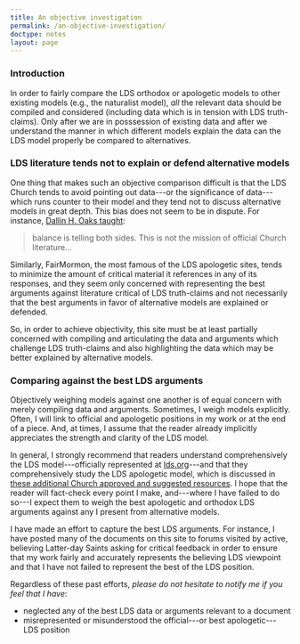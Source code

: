 ```yaml
---
title: An objective investigation
permalink: /an-objective-investigation/
doctype: notes
layout: page
---
```


### Introduction

In order to fairly compare the LDS orthodox or apologetic models to other existing models (e.g., the naturalist model), _all_ the relevant data should be compiled and considered (including data which is in tension with LDS truth-claims).  Only after we are in posssession of existing data and after we understand the manner in which different models explain the data can the LDS model properly be compared to alternatives.

### LDS literature tends not to explain or defend alternative models

One thing that makes such an objective comparison difficult is that the LDS Church tends to avoid pointing out data---or the significance of data---which runs counter to their model and they tend not to discuss alternative models in great depth. This bias does not seem to be in dispute.  For instance, [Dallin H. Oaks taught](http://www.scottwoodward.org/Talks/html/Oaks,%20Dallin%20H/OaksDH_ReadingChurchHistory.html):

> balance is telling both sides.  This is not the mission of official Church literature...

Similarly, FairMormon, the most famous of the LDS apologetic sites, tends to minimize the amount of critical material it references in any of its responses, and they seem only concerned with representing the best arguments against literature critical of LDS truth-claims and not necessarily that the best arguments in favor of alternative models are explained or defended.

So, in order to achieve objectivity, this site must be at least partially concerned with compiling and articulating the data and arguments which challenge LDS truth-claims and also highlighting the data which may be better explained by alternative models.

### Comparing against the best LDS arguments

Objectively weighing models against one another is of equal concern with merely compiling data and arguments.  Sometimes, I weigh models explicitly.  Often, I will link to official and apologetic positions in my work or at the end of a piece.  And, at times, I assume that the reader already implicitly appreciates the strength and clarity of the LDS model.

In general, I strongly recommend that readers understand comprehensively the LDS model---officially represented at [lds.org](https://lds.org/)---and that they comprehensively study the LDS apologetic model, which is discussed in [these additional Church approved and suggested resources](https://www.lds.org/si/objective/doctrinal-mastery/gospel-sources?lang=eng).  I hope that the reader will fact-check every point I make, and---where I have failed to do so---I expect them to weigh the best apologetic and orthodox LDS arguments against any I present from alternative models.  

I have made an effort to capture the best LDS arguments.  For instance, I have posted many of the documents on this site to forums visited by active, believing Latter-day Saints asking for critical feedback in order to ensure that my work fairly and accurately represents the believing LDS viewpoint and that I have not failed to represent the best of the LDS position.

Regardless of these past efforts, _please do not hesitate to notify me if you feel that I have_:

* neglected any of the best LDS data or arguments relevant to a document
* misrepresented or misunderstood the official---or best apologetic---LDS position
